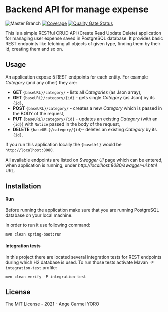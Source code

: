 # Backend API for manage expense

![Master Branch](https://github.com/codeur47/e-expense-api/workflows/Master%20Branch/badge.svg) [![Coverage](https://sonarcloud.io/api/project_badges/measure?project=codeur47_e-expense-api&metric=coverage)](https://sonarcloud.io/dashboard?id=codeur47_e-expense-api) [![Quality Gate Status](https://sonarcloud.io/api/project_badges/measure?project=codeur47_e-expense-api&metric=alert_status)](https://sonarcloud.io/dashboard?id=codeur47_e-expense-api)

This is a simple RESTful CRUD API (Create Read Update Delete) application for managing user expense saved in PostgreSQL database. It provides basic REST endpoints like fetching all objects of given type, finding them by their id, creating them and so on.


## Usage

An application expose 5 REST endpoints for each entity. For example *Category* (and any other) they are:

* **GET** `{baseURL}/category/` - lists all *Categories* (as Json array),
* **GET** `{baseURL}/category/{id}` - gets single *Category* (as Json) by its `{id}`,
* **POST** `{baseURL}/category/` - creates a new *Category* which is passed in the BODY of the request,
* **PUT** `{baseURL}/category/{id}` - updates an existing *Category* (with an `{id}`) with `Notice` passed in the body of the request,
* **DELETE** `{baseURL}/category/{id}`- deletes an existing *Category* by its `{id}`.


If you run this application locally the `{baseUrl}` would be `http://localhost:8080`. 

All available endpoints are listed on *Swagger UI* page which can be entered, when application is running, under *http://localhost:8080/swagger-ui.html* URL.



## Installation

#### Run

Before running the application make sure that you are running PostgreSQL database on your local machine.

In order to run it use following command:

```shell script
mvn clean spring-boot:run
```

#### Integration tests

In this project there are located several integration tests for REST endpoints during which H2 database is used. To run those tests activate Mavan `-P integration-test` profile:

```shell script
mvn clean verify -P integration-test
```

## License 

The MIT License - 2021 - Ange Carmel YORO
